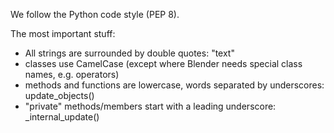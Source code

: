 We follow the Python code style (PEP 8).

The most important stuff:
* All strings are surrounded by double quotes: "text"
* classes use CamelCase (except where Blender needs special class names, e.g. operators)
* methods and functions are lowercase, words separated by underscores: update_objects()
* "private" methods/members start with a leading underscore: _internal_update()
